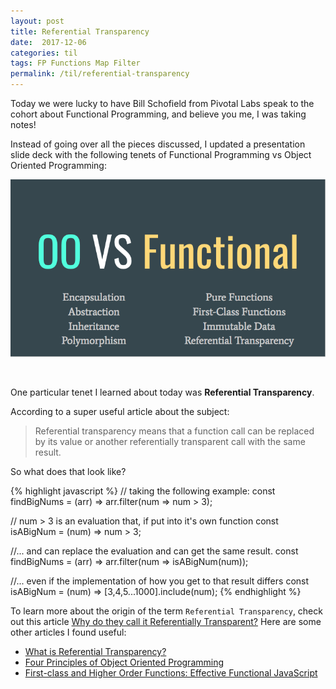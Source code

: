 ```yaml
---
layout: post
title: Referential Transparency
date:  2017-12-06
categories: til
tags: FP Functions Map Filter
permalink: /til/referential-transparency
---
```


Today we were lucky to have Bill Schofield from Pivotal Labs speak to the cohort about Functional Programming, and believe you me, I was taking notes!

Instead of going over all the pieces discussed, I updated a presentation slide deck with the following tenets of Functional Programming vs Object Oriented Programming:

![FP vs OOP](/pics/FP-vs-OOP.png)

<br/>

One particular tenet I learned about today was **Referential Transparency**.

According to a super useful article about the subject:

> Referential transparency means that a function call can be replaced by its value or another referentially transparent call with the same result.

So what does that look like?

{% highlight javascript %}
  // taking the following example:
  const findBigNums = (arr) => arr.filter(num => num > 3);

  // num > 3 is an evaluation that, if put into it's own function
  const isABigNum = (num) => num > 3;

  //... and can replace the evaluation and can get the same result.
  const findBigNums = (arr) => arr.filter(num => isABigNum(num));

  //... even if the implementation of how you get to that result differs
  const isABigNum = (num) => [3,4,5...1000].include(num);
{% endhighlight %}

To learn more about the origin of the term `Referential Transparency`, check out this article [Why do they call it Referentially Transparent?](http://www.nobugs.org/blog/archives/2008/11/12/why-do-they-call-it-referentially-transparent/)
Here are some other articles I found useful:
- [What is Referential Transparency?](https://www.sitepoint.com/what-is-referential-transparency)
- [Four Principles of Object Oriented Programming](https://anampiu.github.io/blog/OOP-principles/)
- [First-class and Higher Order Functions: Effective Functional JavaScript](https://hackernoon.com/effective-functional-javascript-first-class-and-higher-order-functions-713fde8df50a)
